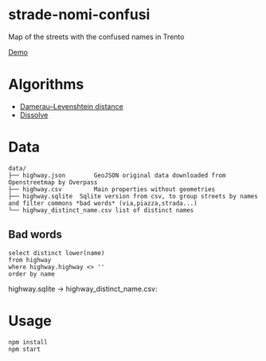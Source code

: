 # strade-nomi-confusi

Map of the streets with the confused names in Trento

[Demo](https://digitalcommonslab.github.io/strade-nomi-confusi/)

# Algorithms

* [Damerau–Levenshtein distance](https://en.wikipedia.org/wiki/Damerau%E2%80%93Levenshtein_distance)
* [Dissolve](https://github.com/digidem/geojson-dissolve)


# Data

```
data/
├── highway.json		GeoJSON original data downloaded from Openstreetmap by Overpass
├── highway.csv			Main properties without geometries
├── highway.sqlite	Sqlite version from csv, to group streets by names and filter commons *bad words* (via,piazza,strada...)
└── highway_distinct_name.csv list of distinct names
```

## Bad words
```
select distinct lower(name) 
from highway 
where highway.highway <> '' 
order by name
```
highway.sqlite -> highway_distinct_name.csv:



# Usage

```
npm install
npm start
```
